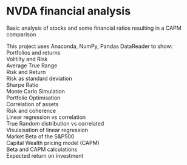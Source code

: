 # NVDA financial analysis
Basic analysis of stocks and some financial ratios resulting in a CAPM comparison
<p>This project uses Anaconda, NumPy, Pandas DataReader to show:<br>
Portfolios and returns<br>
Volitilty and Risk<br>
Average True Range<br>
Risk and Return<br>
Risk as standard deviation<br>
Sharpe Ratio<br>
Monte Carlo Simulation<br>
Portfolio Optimisation<br>
Correlation of assets<br>
Risk and coherence<br>
Linear regression vs correlation<br>
True Random distribution vs correlated<br>
Visulaisation of linear regression<br>
Market Beta of the S&P500<br>
Capital Wealth pricing model (CAPM)<br>
Beta and CAPM calculations<br>
Expected return on investment</p>
